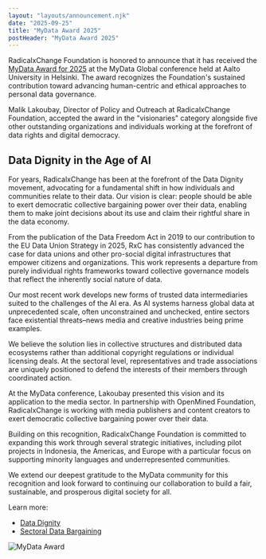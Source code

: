 ```yaml
---
layout: "layouts/announcement.njk"
date: "2025-09-25"
title: "MyData Award 2025"
postHeader: "MyData Award 2025"
---
```


RadicalxChange Foundation is honored to announce that it has received the [MyData Award for 2025](https://mydata.org/mydata-award-winners-2024-2025/) at the MyData Global conference held at Aalto University in Helsinki. The award recognizes the Foundation's sustained contribution toward advancing human-centric and ethical approaches to personal data governance.

Malik Lakoubay, Director of Policy and Outreach at RadicalxChange Foundation, accepted the award in the "visionaries" category alongside five other outstanding organizations and individuals working at the forefront of data rights and digital democracy.

## Data Dignity in the Age of AI

For years, RadicalxChange has been at the forefront of the Data Dignity movement, advocating for a fundamental shift in how individuals and communities relate to their data. Our vision is clear: people should be able to exert democratic collective bargaining power over their data, enabling them to make joint decisions about its use and claim their rightful share in the data economy.

From the publication of the Data Freedom Act in 2019 to our contribution to the EU Data Union Strategy in 2025, RxC has consistently advanced the case for data unions and other pro-social digital infrastructures that empower citizens and organizations. This work represents a departure from purely individual rights frameworks toward collective governance models that reflect the inherently social nature of data.

Our most recent work develops new forms of trusted data intermediaries suited to the challenges of the AI era. As AI systems harness global data at unprecedented scale, often unconstrained and unchecked, entire sectors face existential threats–news media and creative industries being prime examples.

We believe the solution lies in collective structures and distributed data ecosystems rather than additional copyright regulations or individual licensing deals. At the sectoral level, representatives and trade associations are uniquely positioned to defend the interests of their members through coordinated action.

At the MyData conference, Lakoubay presented this vision and its application to the media sector. In partnership with OpenMined Foundation, RadicalxChange is working with media publishers and content creators to exert democratic collective bargaining power over their data.

Building on this recognition, RadicalxChange Foundation is committed to expanding this work through several strategic initiatives, including pilot projects in Indonesia, the Americas, and Europe with a particular focus on supporting minority languages and underrepresented communities.

We extend our deepest gratitude to the MyData community for this recognition and look forward to continuing our collaboration to build a fair, sustainable, and prosperous digital society for all.

Learn more:
- [Data Dignity](/wiki/data-dignity/)
- [Sectoral Data Bargaining](/wiki/sectoral-data-bargaining/)

![MyData Award](/images/announcements/rxc-mydata-award-2025.jpg)
